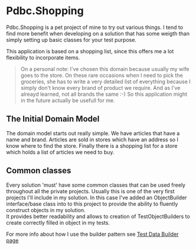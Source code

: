 # Pdbc.Shopping

Pdbc.Shopping is a pet project of mine to try out various things. 
I tend to find more benefit when developing on a solution that has some weigth than simply setting up basic classes for your test purpose.  

This application is based on a shopping list, since this offers me a lot flexibility to incorporate items.

> On a personal note: I've chosen this domain because usually my wife goes to the store.  On these rare occasions when I need to pick the groceries, she has to 
> write a very detailed list of everything because I simply don't know every brand of product we require.  And as I've alreayd learned, not all brands the same :-)
> So this application might in the future actually be usefull for me.

## The Initial Domain Model

The domain model starts out really simple.  We have articles that have a name and brand.  Articles are sold in stores which have an address so I know where to find the store.
Finally there is a shopping list for a store which holds a list of articles we need to buy.

## Common classes

Every solution 'must' have some common classes that can be used freely throughout all the private projects.  Usually this is one of the very first projects I'll include in my solution.
In this case I've added an ObjectBuilder interface/base class into to this project to provide the ability to fluently construct objects in my solution.  
It provides better readability and allows to creation of TestObjectBuilders to create correctly filled in object in my tests.

For more info about how I use the builder pattern see [Test Data Builder page](Pdbc.Shopping.Documentation\articles\data-builders.md)
